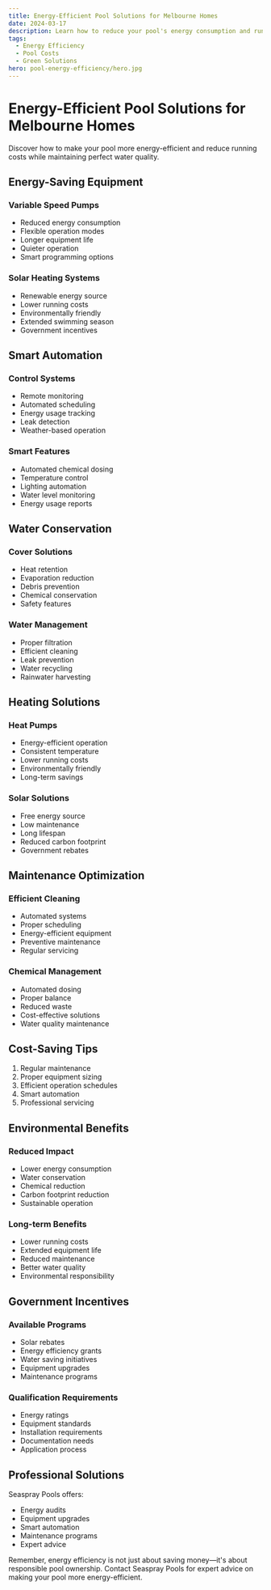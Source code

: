 ```yaml
---
title: Energy-Efficient Pool Solutions for Melbourne Homes
date: 2024-03-17
description: Learn how to reduce your pool's energy consumption and running costs with these expert tips and modern solutions.
tags:
  - Energy Efficiency
  - Pool Costs
  - Green Solutions
hero: pool-energy-efficiency/hero.jpg
---
```


# Energy-Efficient Pool Solutions for Melbourne Homes

Discover how to make your pool more energy-efficient and reduce running costs while maintaining perfect water quality.

## Energy-Saving Equipment

### Variable Speed Pumps

- Reduced energy consumption
- Flexible operation modes
- Longer equipment life
- Quieter operation
- Smart programming options

### Solar Heating Systems

- Renewable energy source
- Lower running costs
- Environmentally friendly
- Extended swimming season
- Government incentives

## Smart Automation

### Control Systems

- Remote monitoring
- Automated scheduling
- Energy usage tracking
- Leak detection
- Weather-based operation

### Smart Features

- Automated chemical dosing
- Temperature control
- Lighting automation
- Water level monitoring
- Energy usage reports

## Water Conservation

### Cover Solutions

- Heat retention
- Evaporation reduction
- Debris prevention
- Chemical conservation
- Safety features

### Water Management

- Proper filtration
- Efficient cleaning
- Leak prevention
- Water recycling
- Rainwater harvesting

## Heating Solutions

### Heat Pumps

- Energy-efficient operation
- Consistent temperature
- Lower running costs
- Environmentally friendly
- Long-term savings

### Solar Solutions

- Free energy source
- Low maintenance
- Long lifespan
- Reduced carbon footprint
- Government rebates

## Maintenance Optimization

### Efficient Cleaning

- Automated systems
- Proper scheduling
- Energy-efficient equipment
- Preventive maintenance
- Regular servicing

### Chemical Management

- Automated dosing
- Proper balance
- Reduced waste
- Cost-effective solutions
- Water quality maintenance

## Cost-Saving Tips

1. Regular maintenance
2. Proper equipment sizing
3. Efficient operation schedules
4. Smart automation
5. Professional servicing

## Environmental Benefits

### Reduced Impact

- Lower energy consumption
- Water conservation
- Chemical reduction
- Carbon footprint reduction
- Sustainable operation

### Long-term Benefits

- Lower running costs
- Extended equipment life
- Reduced maintenance
- Better water quality
- Environmental responsibility

## Government Incentives

### Available Programs

- Solar rebates
- Energy efficiency grants
- Water saving initiatives
- Equipment upgrades
- Maintenance programs

### Qualification Requirements

- Energy ratings
- Equipment standards
- Installation requirements
- Documentation needs
- Application process

## Professional Solutions

Seaspray Pools offers:

- Energy audits
- Equipment upgrades
- Smart automation
- Maintenance programs
- Expert advice

Remember, energy efficiency is not just about saving money—it's about responsible pool ownership. Contact Seaspray Pools for expert advice on making your pool more energy-efficient.
